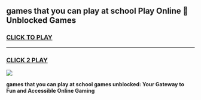 
## games that you can play at school Play Online 👋 Unblocked Games
<h3>
<a href="https://news.freeplayer.one?title=games_that_you_can_play_at_school&ref=17GH">CLICK TO PLAY</a></h3>
<hr>

<h3>
<a href="https://news.freeplayer.one?title=games_that_you_can_play_at_school&ref=17GH">CLICK 2 PLAY</a>
  
</h3>

<a href="https://news.freeplayer.one?title=games_that_you_can_play_at_school&ref=17GH/"><img src="https://clearcache.store/games.png"></a>


**games that you can play at school games unblocked: Your Gateway to Fun and Accessible Online Gaming**

